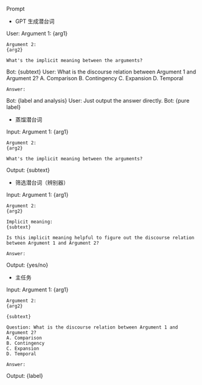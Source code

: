 Prompt

* GPT 生成潜台词

User:
    Argument 1:
    {arg1}

    Argument 2:
    {arg2}

    What's the implicit meaning between the arguments?
Bot:
    {subtext}
User:
    What is the discourse relation between Argument 1 and Argument 2?
    A. Comparison
    B. Contingency
    C. Expansion
    D. Temporal

    Answer:
Bot:
    {label and analysis}
User:
    Just output the answer directly.
Bot:
    {pure label}

* 蒸馏潜台词

Input:
    Argument 1:
    {arg1}

    Argument 2:
    {arg2}

    What's the implicit meaning between the arguments?
Output:
    {subtext}

* 筛选潜台词（辨别器）

Input:
    Argument 1:
    {arg1}

    Argument 2:
    {arg2}

    Implicit meaning:
    {subtext}

    Is this implicit meaning helpful to figure out the discourse relation between Argument 1 and Argument 2?

    Answer:
Output:
    {yes/no}

* 主任务

Input:
    Argument 1:
    {arg1}

    Argument 2:
    {arg2}

    {subtext}

    Question: What is the discourse relation between Argument 1 and Argument 2?
    A. Comparison
    B. Contingency
    C. Expansion
    D. Temporal

    Answer:
Output:
    {label}